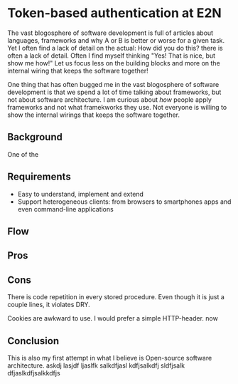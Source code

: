 Token-based authentication at E2N
=================================

The vast blogosphere of software development is full of articles about
languages, frameworks and why A or B is better or worse for a given task. Yet I
often find a lack of detail on the actual: How did you do this?
there is often a lack of detail. Often I find myself thinking "Yes! That is
nice, but show me how!" Let us focus less on the building blocks and more on
the internal wiring that keeps the software together!

One thing that has often bugged me in the vast blogosphere of software
development is that we spend a lot of time talking about frameworks, but not
about software architecture. I am curious about *how* people apply frameworks
and not what framekworks they use.  Not everyone is willing to show the
internal wirings that keeps the software together.  


Background
----------
One of the 



Requirements
------------
* Easy to understand, implement and extend
* Support heterogeneous clients: from browsers to smartphones apps and even
  command-line applications


Flow
----

Pros
----

Cons
----
There is code repetition in every stored procedure. Even though it is just a
couple lines, it violates DRY.

Cookies are awkward to use. I would prefer a simple HTTP-header. now


Conclusion
----------
This is also my first attempt in what I believe is Open-source software
architecture. askdj lasjdf ljaslfk salkdfjasl kdfjsalkdfj sldfjsalk
dfjaslkdfjsalkkdfjs 

